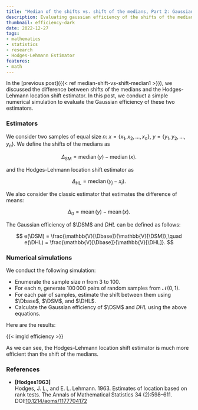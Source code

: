 ```yaml
---
title: "Median of the shifts vs. shift of the medians, Part 2: Gaussian efficiency"
description: Evaluating gaussian efficiency of the shifts of the median and the Hodges-Lehmann location shift estimator
thumbnail: efficiency-dark
date: 2022-12-27
tags:
- mathematics
- statistics
- research
- Hodges-Lehmann Estimator
features:
- math
---
```


In the [previous post]({{< ref median-shift-vs-shift-median1 >}}),
  we discussed the difference between shifts of the medians
  and the Hodges-Lehmann location shift estimator.
In this post, we conduct a simple numerical simulation
  to evaluate the Gaussian efficiency of these two estimators.

<!--more-->

### Estimators

We consider two samples of equal size $n$:
  $x = \{ x_1, x_2, \ldots, x_n \}$,
  $y = \{ y_1, y_2, \ldots, y_n \}$.
We define the shifts of the medians as

$$
\newcommand{\DSM}{\Delta_{\operatorname{SM}}}
\DSM = \operatorname{median}(y) - \operatorname{median}(x).
$$

and the Hodges-Lehmann location shift estimator as

$$
\newcommand{\DHL}{\Delta_{\operatorname{HL}}}
\DHL = \operatorname{median}(y_j - x_i).
$$

We also consider the classic estimator that estimates the difference of means:

$$
\newcommand{\Dbase}{\Delta_{\operatorname{0}}}
\Dbase = \operatorname{mean}(y) - \operatorname{mean}(x).
$$

The Gaussian efficiency of $\DSM$ and $DHL$ can be defined as follows:

$$
e(\DSM) = \frac{\mathbb{V}[\Dbase]}{\mathbb{V}[\DSM]},\quad
e(\DHL) = \frac{\mathbb{V}[\Dbase]}{\mathbb{V}[\DHL]}.
$$

### Numerical simulations

We conduct the following simulation:

* Enumerate the sample size $n$ from $3$ to $100$.
* For each $n$, generate $100\,000$ pairs of random samples from $\mathcal{N}(0, 1)$.
* For each pair of samples, estimate the shift between them using $\Dbase$, $\DSM$, and $\DHL$.
* Calculate the Gaussian efficiency of $\DSM$ and $DHL$ using the above equations.

Here are the results:

{{< imgld efficiency >}}

As we can see, the Hodges-Lehmann location shift estimator is much more efficient than
  the shift of the medians.

### References

* <b id="Hodges1963">[Hodges1963]</b>  
  Hodges, J. L., and E. L. Lehmann. 1963. Estimates of location based on rank tests. The Annals of Mathematical Statistics 34 (2):598–611.  
  DOI:[10.1214/aoms/1177704172](https://dx.doi.org/10.1214/aoms/1177704172)